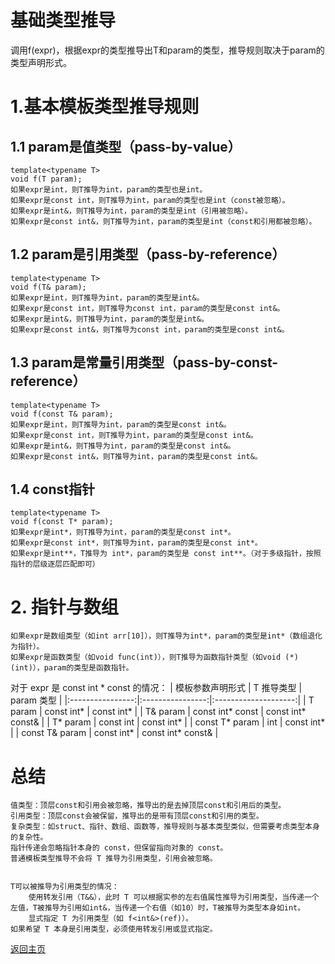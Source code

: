 # 基础类型推导

调用f(expr)，根据expr的类型推导出T和param的类型，推导规则取决于param的类型声明形式。
# 1.基本模板类型推导规则
## 1.1 param是值类型（pass-by-value）
    template<typename T>
    void f(T param);
    如果expr是int，则T推导为int，param的类型也是int。
    如果expr是const int，则T推导为int，param的类型也是int（const被忽略）。
    如果expr是int&，则T推导为int，param的类型是int（引用被忽略）。
    如果expr是const int&，则T推导为int，param的类型是int（const和引用都被忽略）。
## 1.2 param是引用类型（pass-by-reference）
    template<typename T>
    void f(T& param);
    如果expr是int，则T推导为int，param的类型是int&。
    如果expr是const int，则T推导为const int，param的类型是const int&。
    如果expr是int&，则T推导为int，param的类型是int&。
    如果expr是const int&，则T推导为const int，param的类型是const int&。
## 1.3 param是常量引用类型（pass-by-const-reference）
    template<typename T>
    void f(const T& param);
    如果expr是int，则T推导为int，param的类型是const int&。
    如果expr是const int，则T推导为int，param的类型是const int&。
    如果expr是int&，则T推导为int，param的类型是const int&。
    如果expr是const int&，则T推导为int，param的类型是const int&。
## 1.4 const指针
    template<typename T>
    void f(const T* param);
    如果expr是int*，则T推导为int，param的类型是const int*。
    如果expr是const int*，则T推导为int，param的类型是const int*。
    如果expr是int**，T推导为 int*，param的类型是 const int**。（对于多级指针，按照指针的层级逐层匹配即可）


# 2. 指针与数组
    如果expr是数组类型（如int arr[10]），则T推导为int*，param的类型是int*（数组退化为指针）。
    如果expr是函数类型（如void func(int)），则T推导为函数指针类型（如void (*)(int)），param的类型是函数指针。

对于 expr 是 const int * const 的情况：
| 模板参数声明形式 | T 推导类型       | param 类型           |
|:----------------:|:----------------:|:--------------------:|
| T param          | const int*       | const int*           |
| T& param         | const int* const | const int* const&    |
| T* param         | const int        | const int*           |
| const T* param   | int              | const int*           |
| const T& param   | const int*       | const int* const&    |
  


# 总结
    值类型：顶层const和引用会被忽略，推导出的是去掉顶层const和引用后的类型。
    引用类型：顶层const会被保留，推导出的是带有顶层const和引用的类型。
    复杂类型：如struct、指针、数组、函数等，推导规则与基本类型类似，但需要考虑类型本身的复杂性。
    指针传递会忽略指针本身的 const，但保留指向对象的 const。
    普通模板类型推导不会将 T 推导为引用类型，引用会被忽略。


    T可以被推导为引用类型的情况：
        使用转发引用（T&&），此时 T 可以根据实参的左右值属性推导为引用类型，当传递一个左值，T被推导为引用如int&，当传递一个右值（如10）时，T被推导为类型本身如int。
        显式指定 T 为引用类型（如 f<int&>(ref)）。
    如果希望 T 本身是引用类型，必须使用转发引用或显式指定。


[返回主页](../../README.md)
